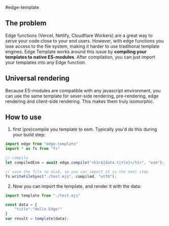 #edge-template

## The problem

Edge functions (Vercel, Netlify, Cloudflare Workers) are a great way to serve your code close to your end users. However, with edge functions you lose access to the file system, making it harder to use traditional template engines. Edge Template works around this issue by **compiling your templates to native ES-modules**. After compilation, you can just import your templates into any Edge function.

## Universal rendering
Because ES-modules are compatible with any javascript environment, you can use the same template for sever-side rendering, pre-rendering, edge rendering ánd client-side rendering. This makes them truly isomorphic.

## How to use

1. first (pre)compile you template to esm. Typically you'd do this during your build step:

```js
import edge from "edge-template"
import * as fs from "fs"

// compile
let compiledEsm = await edge.compile("<h1>${data.title}</h1>", "esm"); // or 'str' to render to string

// save the file to disk, so you can import it in the next step
fs.writeFileSync("./test.mjs", compiled, "utf8");

```

2. Now you can import the template, and render it with the data:

```js
import template from "./test.mjs"

const data = {
    "title":"Hello Edge!"
}
var result = template(data);

```

